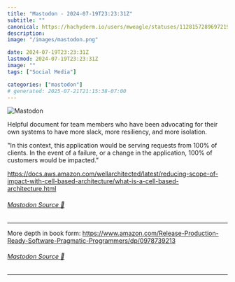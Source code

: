 ```yaml
---
title: "Mastodon - 2024-07-19T23:23:31Z"
subtitle: ""
canonical: https://hachyderm.io/users/mweagle/statuses/112815728969721900
description:
image: "/images/mastodon.png"

date: 2024-07-19T23:23:31Z
lastmod: 2024-07-19T23:23:31Z
image: ""
tags: ["Social Media"]

categories: ["mastodon"]
# generated: 2025-07-21T21:15:38-07:00
---
```

![Mastodon](/images/mastodon.png)

<p>Helpful document for team members who have been advocating for their own systems to have more slack, more resiliency, and more isolation.</p><p>&quot;In this context, this application would be serving requests from 100% of clients. In the event of a failure, or a change in the application, 100% of customers would be impacted.”</p><p><a href="https://docs.aws.amazon.com/wellarchitected/latest/reducing-scope-of-impact-with-cell-based-architecture/what-is-a-cell-based-architecture.html" target="_blank" rel="nofollow noopener noreferrer" translate="no"><span class="invisible">https://</span><span class="ellipsis">docs.aws.amazon.com/wellarchit</span><span class="invisible">ected/latest/reducing-scope-of-impact-with-cell-based-architecture/what-is-a-cell-based-architecture.html</span></a></p>


###### [Mastodon Source 🐘](https://hachyderm.io/@mweagle/112815728969721900)

___

<p>More depth in book form: <a href="https://www.amazon.com/Release-Production-Ready-Software-Pragmatic-Programmers/dp/0978739213" target="_blank" rel="nofollow noopener noreferrer" translate="no"><span class="invisible">https://www.</span><span class="ellipsis">amazon.com/Release-Production-</span><span class="invisible">Ready-Software-Pragmatic-Programmers/dp/0978739213</span></a></p>


###### [Mastodon Source 🐘](https://hachyderm.io/@mweagle/112815734072692568)

___
